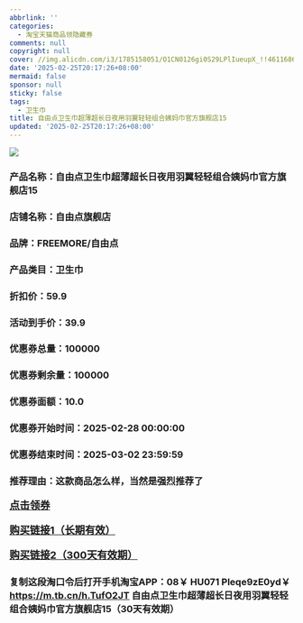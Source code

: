 ```yaml
---
abbrlink: ''
categories:
  - 淘宝天猫商品领隐藏券
comments: null
copyright: null
cover: //img.alicdn.com/i3/1785158051/O1CN0126gi0S29LPlIueupX_!!4611686018427386275-2-item_pic.png
date: '2025-02-25T20:17:26+08:00'
mermaid: false
sponsor: null
sticky: false
tags:
  - 卫生巾
title: 自由点卫生巾超薄超长日夜用羽翼轻轻组合姨妈巾官方旗舰店15
updated: '2025-02-25T20:17:26+08:00'
--- 
```


![](//img.alicdn.com/i3/1785158051/O1CN0126gi0S29LPlIueupX_!!4611686018427386275-2-item_pic.png)

### 产品名称：自由点卫生巾超薄超长日夜用羽翼轻轻组合姨妈巾官方旗舰店15
### 店铺名称：自由点旗舰店
### 品牌：FREEMORE/自由点
### 产品类目：卫生巾
### 折扣价：59.9
### 活动到手价：39.9
### 优惠券总量：100000
### 优惠券剩余量：100000
### 优惠券面额：10.0
### 优惠券开始时间：2025-02-28 00:00:00	
### 优惠券结束时间：2025-03-02 23:59:59	
### 推荐理由：这款商品怎么样，当然是强烈推荐了

<p style="font-size: 18px; font-weight: bold;">
  <a href="这款商品太牛了！销售太火爆以至于没有设置" target="_blank">点击领券</a>
</p>
<p style="font-size: 18px; font-weight: bold;">
  <a href="https://s.click.taobao.com/t?e=m%3D2%26s%3DqgOIeryVj1Fw4vFB6t2Z2ueEDrYVVa64K7Vc7tFgwiHjf2vlNIV67uW8xal2bDKcahEP0ZrOLIr3ID%2FV1RqsF4wnCJeELi4I%2FIEn%2BS1IjHAB0ghlTd7WlZVm%2FOAUUFw71qrpxiwMoCNxc1AtbZGVS9LMHoDL6olCR%2Fc2d6xKjXwLZMqoQW%2BfuKGzo1lVxIioU1x2FApKAsquCeFB2wHm87ScYtA4GRFz27wKX6oYRMkk4DRMcFC8%2BnkiuC4YGQ%2FUjCYtYGASbzRUrFwjXfRKMROfYmExpA2104bt%2FCh0HCbteCAIcWp6ccR9xi%2BwZFIw5iqi4%2FpslRo%3D" target="_blank">购买链接1（长期有效）</a>
</p>
<p style="font-size: 18px; font-weight: bold;">
  <a href="https://s.click.taobao.com/TSGYVNs" target="_blank">购买链接2（300天有效期）</a>
</p>

### 复制这段淘口令后打开手机淘宝APP：08￥ HU071 Pleqe9zE0yd￥ https://m.tb.cn/h.TufO2JT  自由点卫生巾超薄超长日夜用羽翼轻轻组合姨妈巾官方旗舰店15（30天有效期）
